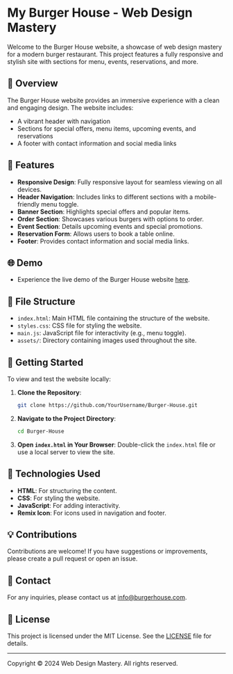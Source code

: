 # My Burger House - Web Design Mastery

Welcome to the Burger House website, a showcase of web design mastery for a modern burger restaurant. This project features a fully responsive and stylish site with sections for menu, events, reservations, and more.

## 📜 Overview

The Burger House website provides an immersive experience with a clean and engaging design. The website includes:
- A vibrant header with navigation
- Sections for special offers, menu items, upcoming events, and reservations
- A footer with contact information and social media links

## 🎨 Features

- **Responsive Design**: Fully responsive layout for seamless viewing on all devices.
- **Header Navigation**: Includes links to different sections with a mobile-friendly menu toggle.
- **Banner Section**: Highlights special offers and popular items.
- **Order Section**: Showcases various burgers with options to order.
- **Event Section**: Details upcoming events and special promotions.
- **Reservation Form**: Allows users to book a table online.
- **Footer**: Provides contact information and social media links.

## 🌐 Demo

- Experience the live demo of the Burger House website [here](https://bottomsnode.github.io/My-Burger-House/).

## 📁 File Structure

- `index.html`: Main HTML file containing the structure of the website.
- `styles.css`: CSS file for styling the website.
- `main.js`: JavaScript file for interactivity (e.g., menu toggle).
- `assets/`: Directory containing images used throughout the site.

## 🚀 Getting Started

To view and test the website locally:

1. **Clone the Repository**:
    ```bash
    git clone https://github.com/YourUsername/Burger-House.git
    ```

2. **Navigate to the Project Directory**:
    ```bash
    cd Burger-House
    ```

3. **Open `index.html` in Your Browser**:
    Double-click the `index.html` file or use a local server to view the site.

## 🔧 Technologies Used

- **HTML**: For structuring the content.
- **CSS**: For styling the website.
- **JavaScript**: For adding interactivity.
- **Remix Icon**: For icons used in navigation and footer.

## 💡 Contributions

Contributions are welcome! If you have suggestions or improvements, please create a pull request or open an issue.

## 📧 Contact

For any inquiries, please contact us at [info@burgerhouse.com](mailto:info@burgerhouse.com).

## 📜 License

This project is licensed under the MIT License. See the [LICENSE]() file for details.

---

Copyright © 2024 Web Design Mastery. All rights reserved.
